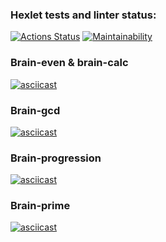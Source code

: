 ### Hexlet tests and linter status:
[![Actions Status](https://github.com/p1anktongg/frontend-project-44/actions/workflows/hexlet-check.yml/badge.svg)](https://github.com/p1anktongg/frontend-project-44/actions)
[![Maintainability](https://api.codeclimate.com/v1/badges/c4c122fef9c88918076d/maintainability)](https://codeclimate.com/github/p1anktongg/frontend-project-44/maintainability)
### Brain-even & brain-calc
[![asciicast](https://asciinema.org/a/WqigXtgsTTsn87dOnMyi5xAof.svg)](https://asciinema.org/a/WqigXtgsTTsn87dOnMyi5xAof)
### Brain-gcd
[![asciicast](https://asciinema.org/a/Lmjl9aYOvpUqVO6QO74kc8Gat.svg)](https://asciinema.org/a/Lmjl9aYOvpUqVO6QO74kc8Gat)
### Brain-progression
[![asciicast](https://asciinema.org/a/mJtGkutRwibmXdlNksWvPDv9V.svg)](https://asciinema.org/a/mJtGkutRwibmXdlNksWvPDv9V)
### Brain-prime
[![asciicast](https://asciinema.org/a/9CGkftuZvxu4Uv9b8SIYgFsZ4.svg)](https://asciinema.org/a/9CGkftuZvxu4Uv9b8SIYgFsZ4)